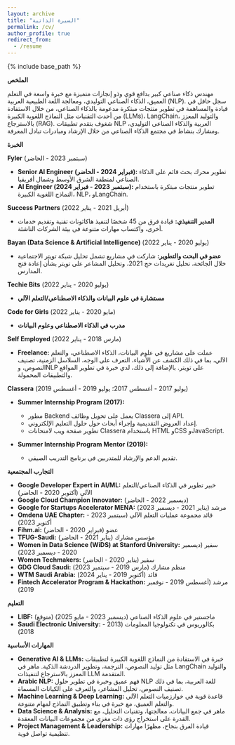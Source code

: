 ```yaml
---
layout: archive
title: "السيرة الذاتية"
permalink: /cv/
author_profile: true
redirect_from:
  - /resume
---
```


{% include base_path %}


**الملخص**

مهندس ذكاء صناعي كبير بدافع قوي وذو إنجازات متميزة مع خبرة واسعة في التعلم العميق، الذكاء الصناعي التوليدي، ومعالجة اللغة الطبيعية العربية (NLP). سجل حافل في قيادة والمساهمة في تطوير منتجات مبتكرة مدعومة بالذكاء الصناعي، من خلال الاستفادة من أحدث التقنيات مثل النماذج اللغوية الكبيرة (LLMs)، LangChain، والتوليد المعزز بالاسترجاع (RAG). شغوف بتقدم تطبيقات NLP العربية والذكاء الصناعي التوليدي، ومشارك بنشاط في مجتمع الذكاء الصناعي من خلال الإرشاد ومبادرات تبادل المعرفة.

**الخبرة**

**Fyler** (سبتمبر 2023 - الحاضر)

* **Senior AI Engineer (فبراير 2024 - الحاضر):** تطوير محرك بحث قائم على الذكاء الصناعي لمنطقة الشرق الأوسط وشمال أفريقيا.
* **AI Engineer (سبتمبر 2023 - فبراير 2024):** تطوير منتجات مبتكرة باستخدام النماذج اللغوية الكبيرة، NLP، وLangChain.

**Success Partners** (أبريل 2021 - يناير 2022)

* **المدير التنفيذي:** قيادة فرق من 45 شخصًا لتنفيذ هاكاثونات تقنية وتقديم خدمات أخرى، واكتساب مهارات متنوعة في بيئة الشركات الناشئة.

**Bayan (Data Science & Artificial Intelligence)** (يوليو 2020 - يناير 2022)

* **عضو في البحث والتطوير:** شاركت في مشاريع تشمل تحليل شبكة تويتر الاجتماعية خلال الجائحة، تحليل تغريدات حج 2021، وتحليل المشاعر على تويتر بشأن إعادة فتح المدارس.

**Techie Bits** (يوليو 2020 - يناير 2022)

* **مستشارة في علوم البيانات والذكاء الاصطناعي/التعلم الآلي**

**Code for Girls** (مايو 2020 - يناير 2022)

* **مدرب في الذكاء الاصطناعي وعلوم البيانات**

**Self Employed** (مارس 2018 - يناير 2022)

* **Freelance:** عملت على مشاريع في علوم البيانات، الذكاء الاصطناعي، والتعلم الآلي، بما في ذلك الكشف عن الأشياء، التعرف على الوجه، السلاسل الزمنية، تصنيف النصوص، وNLP على تويتر. بالإضافة إلى ذلك، لدي خبرة في تطوير المواقع والتطبيقات المحمولة.

**Classera** (يوليو 2017 - أغسطس 2017؛ يوليو 2019 - أغسطس 2019)

* **Summer Internship Program (2017):**
    * مطور Backend يعمل على تحويل وظائف Classera إلى API.
    * إعداد العروض التقديمية وإجراء أبحاث حول حلول التعليم الإلكتروني.
    * تطوير صفحة ويب لامتحانات Classera باستخدام HTML وCSS وJavaScript.

* **Summer Internship Program Mentor (2019):**
    * تقديم الدعم والإرشاد للمتدربين في برنامج التدريب الصيفي.

**التجارب المجتمعية**

* **Google Developer Expert in AI/ML:** خبير تطوير في الذكاء الصناعي/التعلم الآلي (أكتوبر 2020 - الحاضر)
* **Google Cloud Champion Innovator:** (ديسمبر 2022 - الحاضر)
* **Google for Startups Accelerator MENA:** مرشد (يناير 2021 - ديسمبر 2023)
* **Omdena UAE Chapter:** قائد مجموعة عمليات التعلم الآلي (سبتمبر 2023 - أكتوبر 2023)
* **Fihm.ai:** عضو (فبراير 2020 - الحاضر)
* **TFUG-Saudi:** مؤسس مشارك (يناير 2021 - الحاضر)
* **Women in Data Science (WiDS) at Stanford University:** سفير (ديسمبر 2020 - ديسمبر 2023)
* **Women Techmakers:** سفير (يناير 2020 - الحاضر)
* **GDG Cloud Saudi:** منظم مشارك (مارس 2019 - سبتمبر 2023)
* **WTM Saudi Arabia:** قائد (أكتوبر 2019 - يناير 2024)
* **Fintech Accelerator Program & Hackathon:** مرشد (أغسطس 2019 - نوفمبر 2019)

**التعليم**

* **LIBF:** ماجستير في علوم الذكاء الصناعي (ديسمبر 2023 - مايو 2025) (متوقع)
* **Saudi Electronic University:** بكالوريوس في تكنولوجيا المعلومات (2013 - 2018)

**المهارات الأساسية**

* **Generative AI & LLMs:** خبرة في الاستفادة من النماذج اللغوية الكبيرة لتطبيقات مثل توليد النصوص، الترجمة، وتطوير الدردشة الذكية. ماهر في LangChain والتوليد المعزز بالاسترجاع لتنفيذات LLM المتقدمة.
* **Arabic NLP:** فهم عميق وخبرة في تطوير حلول NLP للغة العربية، بما في ذلك تصنيف النصوص، تحليل المشاعر، والتعرف على الكيانات المسماة.
* **Machine Learning & Deep Learning:** قاعدة قوية في خوارزميات التعلم الآلي والتعلم العميق، مع خبرة في بناء وتطبيق النماذج لمهام متنوعة.
* **Data Science & Analysis:** ماهر في جمع البيانات، معالجتها، وتقنيات التحليل، مع القدرة على استخراج رؤى ذات مغزى من مجموعات البيانات المعقدة.
* **Project Management & Leadership:** قيادة الفرق بنجاح، مظهرًا مهارات تنظيمية تواصل قوية.


<!-- Education
======
* B.S. in GitHub, GitHub University, 2012
* M.S. in Jekyll, GitHub University, 2014
* Ph.D in Version Control Theory, GitHub University, 2018 (expected)

Work experience
======
* Summer 2015: Research Assistant
  * Github University
  * Duties included: Tagging issues
  * Supervisor: Professor Git

* Fall 2015: Research Assistant
  * Github University
  * Duties included: Merging pull requests
  * Supervisor: Professor Hub
  
Skills
======
* Skill 1
* Skill 2
  * Sub-skill 2.1
  * Sub-skill 2.2
  * Sub-skill 2.3
* Skill 3

Publications
======
  <ul>{% for post in site.publications %}
    {% include archive-single-cv.html %}
  {% endfor %}</ul> -->
  
<!-- Talks
======
  <ul>{% for post in site.talks %}
    {% include archive-single-talk-cv.html %}
  {% endfor %}</ul>
  
Teaching
======
  <ul>{% for post in site.teaching %}
    {% include archive-single-cv.html %}
  {% endfor %}</ul> -->
  
<!-- Service and leadership
======
* Currently signed in to 43 different slack teams -->
